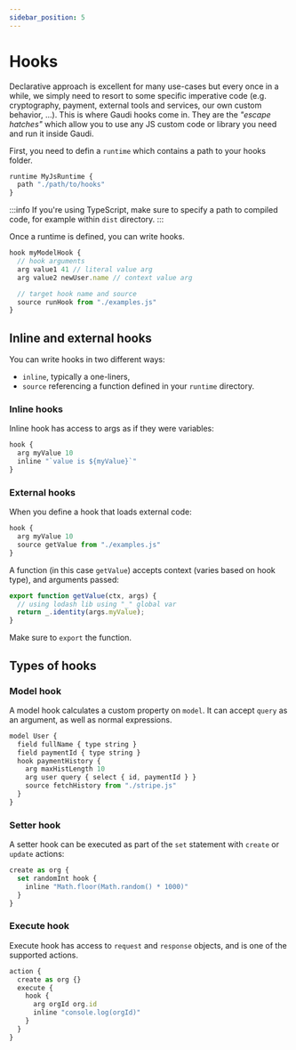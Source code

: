 ```yaml
---
sidebar_position: 5
---
```


# Hooks

Declarative approach is excellent for many use-cases but every once in a while, we simply need to resort to some specific imperative code (e.g. cryptography, payment, external tools and services, our own custom behavior, ...). This is where Gaudi hooks come in. They are the _"escape hatches"_ which allow you to use any JS custom code or library you need and run it inside Gaudi.

First, you need to defin a `runtime` which contains a path to your hooks folder.

```javascript
runtime MyJsRuntime {
  path "./path/to/hooks"
}
```

:::info
If you're using TypeScript, make sure to specify a path to compiled code, for example within `dist` directory.
:::

Once a runtime is defined, you can write hooks.

```javascript
hook myModelHook {
  // hook arguments
  arg value1 41 // literal value arg
  arg value2 newUser.name // context value arg

  // target hook name and source
  source runHook from "./examples.js"
}
```

## Inline and external hooks

You can write hooks in two different ways:

- `inline`, typically a one-liners,
- `source` referencing a function defined in your `runtime` directory.

### Inline hooks

Inline hook has access to args as if they were variables:

```javascript
hook {
  arg myValue 10
  inline "`value is ${myValue}`"
}
```

### External hooks

When you define a hook that loads external code:

```javascript
hook {
  arg myValue 10
  source getValue from "./examples.js"
}
```

A function (in this case `getValue`) accepts context (varies based on hook type), and arguments passed:

```javascript
export function getValue(ctx, args) {
  // using lodash lib using "_" global var
  return _.identity(args.myValue);
}
```

Make sure to `export` the function.

## Types of hooks

### Model hook

A model hook calculates a custom property on `model`. It can accept `query` as an argument, as well as normal expressions.

```javascript
model User {
  field fullName { type string }
  field paymentId { type string }
  hook paymentHistory {
    arg maxHistLength 10
    arg user query { select { id, paymentId } }
    source fetchHistory from "./stripe.js"
  }
}
```

### Setter hook

A setter hook can be executed as part of the `set` statement with `create` or `update` actions:

```javascript
create as org {
  set randomInt hook {
    inline "Math.floor(Math.random() * 1000)"
  }
}
```

### Execute hook

Execute hook has access to `request` and `response` objects, and is one of the supported actions.

```javascript
action {
  create as org {}
  execute {
    hook {
      arg orgId org.id
      inline "console.log(orgId)"
    }
  }
}
```

<!-- TODO: validator hook -->

